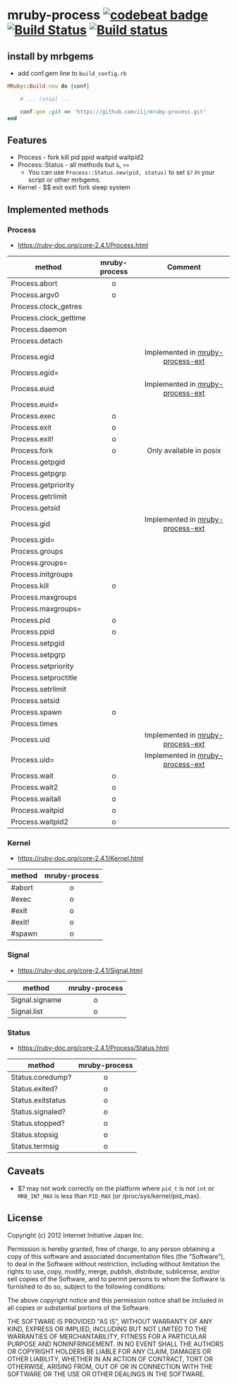 mruby-process [![codebeat badge](https://codebeat.co/badges/02e9d761-e8b6-4939-9ef2-b88fd0c93a84)](https://codebeat.co/projects/github-com-appplant-mruby-process-windows) [![Build Status](https://travis-ci.org/appPlant/mruby-process.svg?branch=windows)](https://travis-ci.org/appPlant/mruby-process) [![Build status](https://ci.appveyor.com/api/projects/status/1uu04u7wtbup1oqk/branch/windows?svg=true)](https://ci.appveyor.com/project/katzer/mruby-process/branch/windows) 
=============


## install by mrbgems
 - add conf.gem line to `build_config.rb`
```ruby
MRuby::Build.new do |conf|

    # ... (snip) ...

    conf.gem :git => 'https://github.com/iij/mruby-process.git'
end
```

## Features

 - Process - fork kill pid ppid waitpid waitpid2
 - Process::Status - all methods but `&`, ``>>``
   - You can use ``Process::Status.new(pid, status)`` to set ``$?`` in
     your script or other mrbgems.
 - Kernel - $$ exit exit! fork sleep system

 ## Implemented methods

### Process
 - https://ruby-doc.org/core-2.4.1/Process.html

| method                     | mruby-process | Comment                                         |
| -------------------------  | :-----------: | :---------------------:                         |
| Process.abort              |       o       |                                                 |
| Process.argv0              |       o       |                                                 |
| Process.clock_getres       |               |                                                 |
| Process.clock_gettime      |               |                                                 |
| Process.daemon             |               |                                                 |
| Process.detach             |               |                                                 |
| Process.egid               |               | Implemented in [mruby-process-ext](https://github.com/ksss/mruby-process-ext) |
| Process.egid=              |               |                                                 |
| Process.euid               |               | Implemented in [mruby-process-ext](https://github.com/ksss/mruby-process-ext) |
| Process.euid=              |               |                                                 |
| Process.exec               |       o       |                                                 |
| Process.exit               |       o       |                                                 |
| Process.exit!              |       o       |                                                 |
| Process.fork               |       o       | Only available in posix                         |
| Process.getpgid            |               |                                                 |
| Process.getpgrp            |               |                                                 |
| Process.getpriority        |               |                                                 |
| Process.getrlimit          |               |                                                 |
| Process.getsid             |               |                                                 |
| Process.gid                |               | Implemented in [mruby-process-ext](https://github.com/ksss/mruby-process-ext) |
| Process.gid=               |               |                                                 |
| Process.groups             |               |                                                 |
| Process.groups=            |               |                                                 |
| Process.initgroups         |               |                                                 |
| Process.kill               |       o       |                                                 |
| Process.maxgroups          |               |                                                 |
| Process.maxgroups=         |               |                                                 |
| Process.pid                |       o       |                                                 |
| Process.ppid               |       o       |                                                 |
| Process.setpgid            |               |                                                 |
| Process.setpgrp            |               |                                                 |
| Process.setpriority        |               |                                                 |
| Process.setproctitle       |               |                                                 |
| Process.setrlimit          |               |                                                 |
| Process.setsid             |               |                                                 |
| Process.spawn              |       o       |                                                 |
| Process.times              |               |                                                 |
| Process.uid                |               | Implemented in [mruby-process-ext](https://github.com/ksss/mruby-process-ext) |
| Process.uid=               |               | Implemented in [mruby-process-ext](https://github.com/ksss/mruby-process-ext) |
| Process.wait               |       o       |                                                 |
| Process.wait2              |       o       |                                                 |
| Process.waitall            |       o       |                                                 |
| Process.waitpid            |       o       |                                                 |
| Process.waitpid2           |       o       |                                                 |

     
### Kernel

  - https://ruby-doc.org/core-2.4.1/Kernel.html

| method                     | mruby-process |
| -------------------------  | :-----------: |
|\#abort                     |       o       |
|\#exec                      |       o       |
|\#exit                      |       o       |
|\#exit!                     |       o       |
|\#spawn                     |       o       |

### Signal

  - https://ruby-doc.org/core-2.4.1/Signal.html

| method                     | mruby-process |
| -------------------------  | :-----------: |
| Signal.signame             |       o       |
| Signal.list                |       o       |


### Status

  - https://ruby-doc.org/core-2.4.1/Process/Status.html

| method                     | mruby-process |
| -------------------------  | :-----------: |
| Status.coredump?           |       o       |
| Status.exited?             |       o       |
| Status.exitstatus          |       o       |
| Status.signaled?           |       o       |
| Status.stopped?            |       o       |
| Status.stopsig             |       o       |
| Status.termsig             |       o       |


## Caveats

 - $? may not work correctly on the platform where ``pid_t`` is not ``int`` or
   ``MRB_INT_MAX`` is less than ``PID_MAX`` (or /proc/sys/kernel/pid_max).


## License

Copyright (c) 2012 Internet Initiative Japan Inc.

Permission is hereby granted, free of charge, to any person obtaining a 
copy of this software and associated documentation files (the "Software"), 
to deal in the Software without restriction, including without limitation 
the rights to use, copy, modify, merge, publish, distribute, sublicense, 
and/or sell copies of the Software, and to permit persons to whom the 
Software is furnished to do so, subject to the following conditions:

The above copyright notice and this permission notice shall be included in 
all copies or substantial portions of the Software.

THE SOFTWARE IS PROVIDED "AS IS", WITHOUT WARRANTY OF ANY KIND, EXPRESS OR 
IMPLIED, INCLUDING BUT NOT LIMITED TO THE WARRANTIES OF MERCHANTABILITY, 
FITNESS FOR A PARTICULAR PURPOSE AND NONINFRINGEMENT. IN NO EVENT SHALL THE 
AUTHORS OR COPYRIGHT HOLDERS BE LIABLE FOR ANY CLAIM, DAMAGES OR OTHER 
LIABILITY, WHETHER IN AN ACTION OF CONTRACT, TORT OR OTHERWISE, ARISING 
FROM, OUT OF OR IN CONNECTION WITH THE SOFTWARE OR THE USE OR OTHER 
DEALINGS IN THE SOFTWARE.

